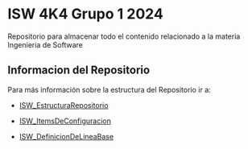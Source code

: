 # ISW 4K4 Grupo 1 2024

Repositorio para almacenar todo el contenido relacionado a la materia Ingenieria de Software

## Informacion del Repositorio

Para más información sobre la estructura del Repositorio ir a: 

- [ISW_EstructuraRepositorio](https://github.com/teretorres2/IngenieriaSoftware2024/blob/master/isw-4k4-grupo-1-2024-master/Informaci%C3%B3n%20General/Gestion%20de%20Repositorio/ISW_EstructuraRepositorio.md)
  
- [ISW_ItemsDeConfiguracion](https://github.com/teretorres2/IngenieriaSoftware2024/blob/master/isw-4k4-grupo-1-2024-master/Informaci%C3%B3n%20General/Gestion%20de%20Repositorio/ISW_ItemsDeConfiguracion.md)

- [ISW_DefinicionDeLineaBase](https://github.com/teretorres2/IngenieriaSoftware2024/blob/master/isw-4k4-grupo-1-2024-master/Informaci%C3%B3n%20General/Gestion%20de%20Repositorio/ISW_DefinicionDeLineaBase.md)

